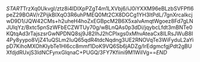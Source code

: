 $START$TrzXq0UkvgI/ztz8i4IDlXpPZgT4m1LXVbj6/iJ0iYXXM96eBLzbSVFPfI6peZ29BOAV/rZPijkBIXqO3R6uhPMEQ0Mt2CX8DGCg1YH3ltPdL/7gnXrcaIkcjwD9D1/JQW42CMs+h2uheH4hoZxEGBpcM2B6X5xalvAmqtWgoez8Fd7gLNJUlqYz/Bxtc5pnSzWFbECZWTUy70g/wBLnQAs0p3dDi/jqybcLfdt3mBNTe0KQtqAd3rTajszsrGwNPDNQ8sj9J82IhJ2hCPlxgs0xMhvAteaCx8ILRsJWuB8I4Py8yypo8VjZ41uQSLm2IuQ65qdR4tdcNqdng3UE2RNOVqTe3WiFyduL2aYipD7KihoMXOhKIybTe1Hl6cc8mmf1DoK9VQ6Sb6jADZg/IrEdgmcfgjPdt2gBUXfdjdRUxjS3ldNCFynxGlqnaC+PUGQ/3FY7Kfiini9M1WiIVg==$END$